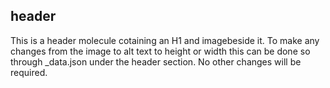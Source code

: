 header
-------------

This is a header molecule cotaining an H1 and imagebeside it. To make any changes from the image to alt text to height or width this can be done so through _data.json under the header section. No other changes will be required.